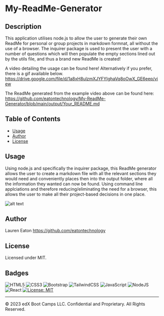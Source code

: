 # My-ReadMe-Generator

## Description 

This application utilises node.js to allow the user to generate their own ReadMe for personal or group projects in markdown formnat, all without the use of a browser. The inquirer package is used to present the user with a number of questions which will then populate the empty sections lined out by the utils file, and thus a brand new ReadMe is created!

A video detailing the usage can be found here! Alternatively if you prefer, there is a gif available below.
https://drive.google.com/file/d/1a8xH8ulzmXJYFYIghaVq8oOwX_GE6eep/view

The ReadMe generated from the example video above can be found here: 
https://github.com/eatontechnology/My-ReadMe-Generator/blob/main/output/Your_README.md

## Table of Contents 

* [Usage](#usage)
* [Author](#author)
* [License](#license)

## Usage 

Using node.js and specifically the inquirer package, this ReadMe generator allows the user to create a markdown file with all the relevant sections they would need and conveniently places then into the output folder, where all the information they wanted can now be found. Using command line applciations and therefore reducing/eliminating the need for a browser, this allows the user to make all their project-based decisions in one place.

![alt text](https://github.com/eatontechnology/My-ReadMe-Generator/blob/main/assets/Node.js%20Demonstration%2C%20ReadMe%20Generator.gif)

## Author

Lauren Eaton
https://github.com/eatontechnology

## License

Licensed under MIT.

## Badges

![HTML5](https://img.shields.io/badge/html5-%23E34F26.svg?style=for-the-badge&logo=html5&logoColor=white)
![CSS3](https://img.shields.io/badge/css3-%231572B6.svg?style=for-the-badge&logo=css3&logoColor=white)
![Bootstrap](https://img.shields.io/badge/bootstrap-%238511FA.svg?style=for-the-badge&logo=bootstrap&logoColor=white)
![TailwindCSS](https://img.shields.io/badge/tailwindcss-%2338B2AC.svg?style=for-the-badge&logo=tailwind-css&logoColor=white)
![JavaScript](https://img.shields.io/badge/javascript-%23323330.svg?style=for-the-badge&logo=javascript&logoColor=%23F7DF1E)
![NodeJS](https://img.shields.io/badge/node.js-6DA55F?style=for-the-badge&logo=node.js&logoColor=white)
![React](https://img.shields.io/badge/react-%2320232a.svg?style=for-the-badge&logo=react&logoColor=%2361DAFB)
[![License: MIT](https://img.shields.io/badge/License-MIT-yellow.svg)](https://opensource.org/licenses/MIT)


---

© 2023 edX Boot Camps LLC. Confidential and Proprietary. All Rights Reserved.
